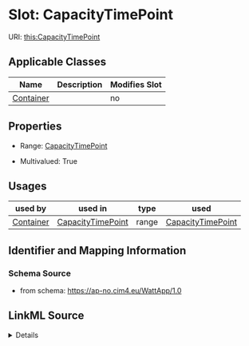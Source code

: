 # Slot: CapacityTimePoint

URI: [this:CapacityTimePoint](https://ap-no.cim4.eu/WattApp/1.0#CapacityTimePoint)



<!-- no inheritance hierarchy -->




## Applicable Classes

| Name | Description | Modifies Slot |
| --- | --- | --- |
[Container](Container.md) |  |  no  |







## Properties

* Range: [CapacityTimePoint](CapacityTimePoint.md)

* Multivalued: True

## Usages

| used by | used in | type | used |
| ---  | --- | --- | --- |
| [Container](Container.md) | [CapacityTimePoint](CapacityTimePoint.md) | range | [CapacityTimePoint](CapacityTimePoint.md) |






## Identifier and Mapping Information







### Schema Source


* from schema: https://ap-no.cim4.eu/WattApp/1.0




## LinkML Source

<details>
```yaml
name: CapacityTimePoint
from_schema: https://ap-no.cim4.eu/WattApp/1.0
alias: CapacityTimePoint
owner: Container
domain_of:
- Container
range: CapacityTimePoint
multivalued: true
inlined: true
inlined_as_list: true

```
</details>